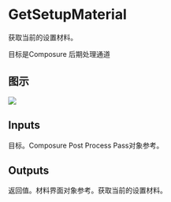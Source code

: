 # GetSetupMaterial

获取当前的设置材料。

目标是Composure 后期处理通道

## 图示

![]($-20221218-19302563.png)

## Inputs

目标。Composure Post Process Pass对象参考。  

## Outputs

返回值。材料界面对象参考。获取当前的设置材料。

